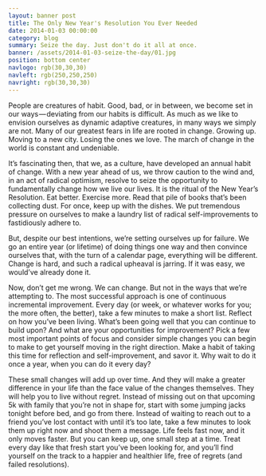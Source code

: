 ```yaml
---
layout: banner post
title: The Only New Year's Resolution You Ever Needed
date: 2014-01-03 00:00:00
category: blog
summary: Seize the day. Just don't do it all at once.
banner: /assets/2014-01-03-seize-the-day/01.jpg
position: bottom center
navlogo: rgb(30,30,30)
navleft: rgb(250,250,250)
navright: rgb(30,30,30)
---
```


People are creatures of habit. Good, bad, or in between, we become set in our ways — deviating from our habits is difficult. As much as we like to envision ourselves as dynamic adaptive creatures, in many ways we simply are not. Many of our greatest fears in life are rooted in change. Growing up. Moving to a new city. Losing the ones we love. The march of change in the world is constant and undeniable.

It’s fascinating then, that we, as a culture, have developed an annual habit of change. With a new year ahead of us, we throw caution to the wind and, in an act of radical optimism, resolve to seize the opportunity to fundamentally change how we live our lives. It is the ritual of the New Year’s Resolution. Eat better. Exercise more. Read that pile of books that’s been collecting dust. For once, keep up with the dishes. We put tremendous pressure on ourselves to make a laundry list of radical self-improvements to fastidiously adhere to.

But, despite our best intentions, we’re setting ourselves up for failure. We go an entire year (or lifetime) of doing things one way and then convince ourselves that, with the turn of a calendar page, everything will be different. Change is hard, and such a radical upheaval is jarring. If it was easy, we would’ve already done it.

Now, don’t get me wrong. We can change. But not in the ways that we’re attempting to. The most successful approach is one of continuous incremental improvement. Every day (or week, or whatever works for you; the more often, the better), take a few minutes to make a short list. Reflect on how you’ve been living. What’s been going well that you can continue to build upon? And what are your opportunities for improvement? Pick a few most important points of focus and consider simple changes you can begin to make to get yourself moving in the right direction. Make a habit of taking this time for reflection and self-improvement, and savor it. Why wait to do it once a year, when you can do it every day?

These small changes will add up over time. And they will make a greater difference in your life than the face value of the changes themselves. They will help you to live without regret. Instead of missing out on that upcoming 5k with family that you’re not in shape for, start with some jumping jacks tonight before bed, and go from there. Instead of waiting to reach out to a friend you’ve lost contact with until it’s too late, take a few minutes to look them up right now and shoot them a message. Life feels fast now, and it only moves faster. But you can keep up, one small step at a time. Treat every day like that fresh start you’ve been looking for, and you’ll find yourself on the track to a happier and healthier life, free of regrets (and failed resolutions).